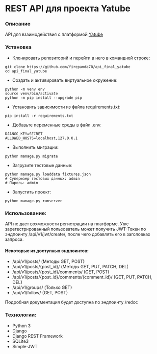 # REST API для проекта Yatube

### Описание

API для взаимодействия с платформой [Yatube](https://github.com/firepanda70/yatube_project)


### Установка

- Клонировать репозиторий и перейти в него в командной строке:

```
git clone https://github.com/firepanda70/api_final_yatube
cd api_final_yatube
```

- Cоздать и активировать виртуальное окружение:

```
python -m venv env
source venv/bin/activate
python -m pip install --upgrade pip
```

- Установить зависимости из файла requirements.txt:

```
pip install -r requirements.txt
```

- Добавьте переменные среды в файл .env:

```
DJANGO_KEY=SECRET
ALLOWED_HOSTS=localhost,127.0.0.1
```

- Выполнить миграции:

```
python manage.py migrate
```

- Загрузите тестовые данные:

```
python manage.py loaddata fixtures.json
# Суперюзер тестовых данных: admin
# Пароль: admin
```

- Запустить проект:

```
python manage.py runserver
```

### Использование:
<p>API не дает вохможности регистрации на платформе. Уже зарегестрированный пользователь может получить JWT-Токен по эндпоинту /api/v1/jwt/create/, после чего добавлять его в заголовках запроса.</p>

#### Некоторые из доступных эндпоинтов:
- /api/v1/posts/ (Методы GET, POST)
- /api/v1/posts/{post_id}/ (Методы GET, PUT, PATCH, DEL)
- /api/v1/posts/{post_id}/comments/ (GET, POST)
- /api/v1/posts/{post_id}/comments/{comment_id}/ (GET, PUT, PATCH, DEL)
- /api/v1/groups/ (Только GET)
- /api/v1/follow/ (GET, POST)

Подробная документация будет доступна по эндпоинту /redoc

### Технологии:

- Python 3
- Django
- Django REST Framework
- SQLite3
- Simple-JWT
